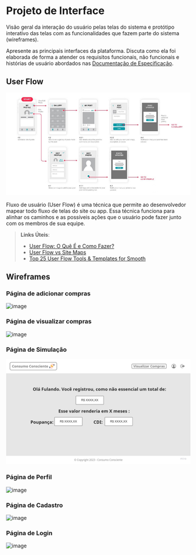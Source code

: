 
# Projeto de Interface

Visão geral da interação do usuário pelas telas do sistema e protótipo interativo das telas com as funcionalidades que fazem parte do sistema (wireframes).

 Apresente as principais interfaces da plataforma. Discuta como ela foi elaborada de forma a atender os requisitos funcionais, não funcionais e histórias de usuário abordados nas <a href="2-Especificação do Projeto.md"> Documentação de Especificação</a>.

## User Flow

![Exemplo de UserFlow](img/userflow.jpg)

Fluxo de usuário (User Flow) é uma técnica que permite ao desenvolvedor mapear todo fluxo de telas do site ou app. Essa técnica funciona para alinhar os caminhos e as possíveis ações que o usuário pode fazer junto com os membros de sua equipe.

> **Links Úteis**:
> - [User Flow: O Quê É e Como Fazer?](https://medium.com/7bits/fluxo-de-usu%C3%A1rio-user-flow-o-que-%C3%A9-como-fazer-79d965872534)
> - [User Flow vs Site Maps](http://designr.com.br/sitemap-e-user-flow-quais-as-diferencas-e-quando-usar-cada-um/)
> - [Top 25 User Flow Tools & Templates for Smooth](https://www.mockplus.com/blog/post/user-flow-tools)


## Wireframes

### Página de adicionar compras

![image](https://github.com/ICEI-PUC-Minas-PMV-SI/pmv-si-2023-2-pe1-t3-consumoconsciente/assets/94647334/ee29fddb-854f-4ced-870d-08d51aba24b1)

### Página de visualizar compras

![image](https://github.com/ICEI-PUC-Minas-PMV-SI/pmv-si-2023-2-pe1-t3-consumoconsciente/assets/94647334/b32017d2-9beb-4722-8407-98a7c7321f4a)

### Página de Simulação

![image](/docs/img/Pagina_Simulacao.jpg)

### Página de Perfil

![image](https://github.com/ICEI-PUC-Minas-PMV-SI/pmv-si-2023-2-pe1-t3-consumoconsciente/assets/143408574/ec31d176-207d-46b6-94c1-f6e9c0898b2b)

### Página de Cadastro

![image](https://github.com/ICEI-PUC-Minas-PMV-SI/pmv-si-2023-2-pe1-t3-consumoconsciente/assets/112207603/3c4f88f5-6e2b-4b7e-9a9b-8beb0e7152f6)


### Página de Login

![image](https://github.com/ICEI-PUC-Minas-PMV-SI/pmv-si-2023-2-pe1-t3-consumoconsciente/assets/112207603/2b06d997-beec-4f35-a367-53af3fd31ca9)

